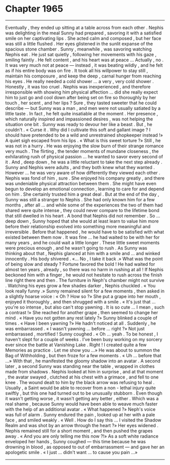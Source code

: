 
# Chapter 1965


---

Eventually , they ended up sitting at a table across from each other . Nephis was delighting in the meal Sunny had prepared , savoring it with a satisfied smile on her captivating lips . She acted calm and composed , but her face was still a little flushed . Her eyes glistened in the sunlit expanse of the spacious stone chamber .
Sunny , meanwhile , was savoring watching Nephis eat . He just sat quietly , following her movements with his gaze , smiling faintly . He felt content , and his heart was at peace …
Actually , no . It was very much not at peace — instead , it was beating wildly , and he felt as if his entire body was on fire . It took all his willpower to stay still , maintain his composure , and keep the deep , carnal hunger from reaching his eyes .
He really needed a cold shower … a very , very cold shower .
Honestly , it was too cruel . Nephis was inexperienced , and therefore irresponsible with showing him physical affection … did she really expect him to just go and cool down after being set on fire so thoroughly by her touch , her scent , and her lips ? Sure , they tasted sweeter that he could describe — but Sunny was a man , and men were not usually satiated by a little taste . In fact , he felt quite insatiable at the moment .
Her presence , which naturally inspired and impassioned desires , was not helping the situation one bit .
Sunny was ready to devour her like a beast . But , he couldn't .
« Curse it . Why did I cultivate this soft and gallant image ? I should have pretended to be a wild and unrestrained shopkeeper instead !»
A quiet sigh escaped from his lips .
« What is this sweet torture ?»
Still , he was not in a hurry . He was enjoying the slow burn of their strange romance very much . The flirting , the tender moments of mundane closeness , the exhilarating rush of physical passion … he wanted to savor every second of it .
And , deep down , he was a little reluctant to take the next step already .
Sunny and Nephis were adults , and they both knew what they wanted . However … he was very aware of how differently they viewed each other . Nephis was fond of him , sure . She enjoyed his company greatly , and there was undeniable physical attraction between them .
She might have even begun to develop an emotional connection , learning to care for and depend on him . She certainly trusted him a great deal .
But at the end of the day , Sunny was still a stranger to Nephis . She had only known him for a few months , after all … and while some of the experiences the two of them had shared were quite intense , they could never compare to the lifetime bond that still dwelled in his heart .
A bond that Nephis did not remember .
So … deep down , Sunny hoped that she would at least learn to value him more before their relationship evolved into something more meaningful and irreversible .
Before that happened , he would have to be satisfied with what existed between them now . It was fine … he had waited to be with her for many years , and he could wait a little longer . These little sweet moments were precious enough , and he wasn't going to rush .
As Sunny was thinking about that , Nephis glanced at him with a smile and … and winked innocently .
His body shivered .
«… No , I take it back .»
What was the point of being slow and steady ? Fortune favored the bold ! He had waited for almost ten years , already , so there was no harm in rushing at all !
If Nephis beckoned him with a finger , he would not hesitate to rush across the finish line right there and then .
The furniture in Neph's chamber might not survive .
Watching his eyes grow a few shades darker , Nephis chuckled .
« You look really funny .»
Sunny remained silent for a few moments , then asked in a slightly hoarse voice :
« Oh ? How so ?»
She put a grape into her mouth , enjoyed it thoroughly , and then shrugged with a smile .
« It's just that … you're so intense , but also can't stop yawning . It is so cute … I mean , such a contrast !»
She reached for another grape , then seemed to change her mind .
« Have you not gotten any rest lately ?»
Sunny blinked a couple of times .
« Have I been yawning ?»
He hadn't noticed at all .
Suddenly , he was embarrassed .
« I wasn't yawning … before … right ?»
Not just embarrassed , mortified !
Sunny coughed .
« Oh … yeah . To be honest , I haven't slept for a couple of weeks . I've been busy working on my sorcery ever since the battle at Vanishing Lake . Right ! I created quite a few Memories as practice . Let me show you …»
He was about to summon the Bag of Withholding , but then froze for a few moments .
« Uh … before that …»
With that , he manifested the gloomy shadow into an avatar .
A second later , a second Sunny was standing near the table , wrapped in clothes made from shadows . Nephis looked at him in surprise , and at that moment , the avatar swayed , clutched at his chest with a grimace , and fell to one knee .
The wound dealt to him by the black arrow was refusing to heal . Usually , a Saint would be able to recover from a non - lethal injury quite swiftly , but this one had turned out to be unusually stubborn . Even though it wasn't getting worse , it wasn't getting any better , either .
Which was a real shame , because Sunny would have been able to weave much faster with the help of an additional avatar .
« What happened ?»
Neph's voice was full of alarm .
Sunny endured the pain , looked up at her with a pale face , and smiled weakly .
« Well . How do I say this … I visited the Shadow Realm and was shot by an arrow through the heart ?»
Her eyes widened .
Nephis remained still for a short moment , and then pushed the grapes away .
« And you are only telling me this now ?!»
As a soft white radiance enveloped her hands , Sunny coughed — this time because he was drowning in blood , as opposed to out of embarrassment — and gave her an apologetic smile .
« I just … didn't want … to cause you pain …»

---


